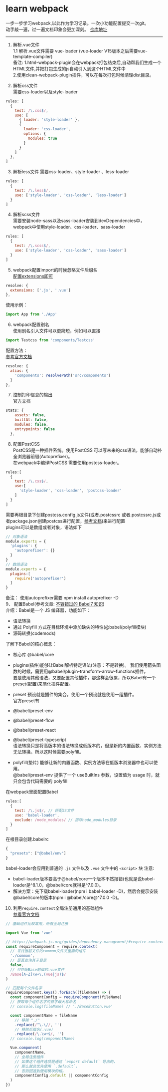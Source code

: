 # learn webpack
一步一步学习webpack,以此作为学习记录。一次小功能配置提交一次git。  
动手敲一遍，过一遍文档印象会更加深刻。
[仓库地址](https://github.com/Harry-qi/learn-webpack)
***
1. 解析.vue文件  
1.1 解析.vue文件需要 vue-loader (vue-loader V15版本之后需要vue-template-compiler)  
备注: 1.html-webpack-plugin会在webpack打包结束后,自动帮我们生成一个HTML文件,并把打包生成的js自动引入到这个HTML文件中  
2.使用clean-webpack-plugin插件，可以在每次打包时候清理dist目录。  

2. 解析css文件  
  需要css-loader以及style-loader  
``` javascript
rules: [
  {
    test: /\.css$/,
    use: [
      { loader: 'style-loader' },
      {
        loader: 'css-loader',
        options: {
          modules: true
        }
      }
    ]
  },
]
```
3. 解析less文件
  需要css-loader、style-loader 、less-loader 
``` javascript
rules: [
  {
    test: /\.less$/,
    use: ['style-loader', 'css-loader', 'less-loader']
  }
]
``` 
4. 解析scss文件  
  需要安装node-sass以及sass-loader安装到devDependencies中，webpack中使用style-loader、css-loader、sass-loader
``` javascript
rules: [
  {
    test: /\.scss$/,
    use: ['style-loader', 'css-loader', 'sass-loader']
  }
]
``` 
5. webpack配置import的时候忽略文件后缀名  
[配置extensions即可](https://www.webpackjs.com/configuration/resolve/#resolve-extensions)  
``` javascript
resolve: {
  extensions: ['.js', '.vue']
},
```
使用示例：
``` javascript
import App from './App'
```
6. webpack配置别名  
使用别名引入文件可以更简短，例如可以直接
 ``` javascript
import Testcss from 'components/Testcss'
```
配置方法：  
[参考官方文档](https://www.webpackjs.com/configuration/resolve/#resolve-alias)
``` javascript
resolve: {
  alias: {
    'components': resolvePath('src/components')
  }
},
```
7. 控制打印信息的输出  
[官方文档](https://webpack.docschina.org/configuration/stats/)
``` javascript
stats: {
    assets: false,
    builtAt: false,
    modules: false,
    entrypoints: false
  },
```
8. 配置PostCSS  
PostCSS是一种插件系统。使用PostCSS 可以写未来的css语法，能够自动补全浏览器前缀(Autoprefixer)。  
在webpack中编译PostCSS 需要使用postcss-loader。
``` javascript
rules:[
  {
    test: /\.css$/,
    use:[
      'style-loader', 'css-loader', 'postcss-loader'
    ]
  }
]
```
需要再根目录下创建postcss.config.js文件(或者.postcssrc 或者.postcssrc.js或者package.json创建postcss进行配置，[参考文档](https://github.com/michael-ciniawsky/postcss-load-config))来进行配置  
plugins可以是数组或者对象，语法如下
``` javascript
// 对象语法
module.exports = {
  'plugins': {
    'autoprefixer': {}
  }
}
// 数组语法
module.exports = {
  plugins:[
    require('autoprefixer')
  ]
}
```
备注： 使用autoprefixer需要 npm install autoprefixer -D  
9、 配置Babel(参考文章: [不容错过的 Babel7 知识](https://juejin.im/post/5ddff3abe51d4502d56bd143))  
介绍：Babel是一个 JS 编译器，功能如下：
- 语法转换
- 通过 Polyfill 方式在目标环境中添加缺失的特性(@babel/polyfill模块)
- 源码转换(codemods)  

了解下Babel的核心概念：
- 核心库 @babel/core   

- plugins(插件)能够让Babel解析特定语法(注意：不是转换)。 
我们使用箭头函数的时候，需要用@babel/plugin-transform-arrow-functions插件。  
要是使用其他语法，又要配置其他插件，那这样会很累，所以Babel有一个preset(配置)来简化插件配置。  

- preset  预设就是插件的集合，使用一个预设就是使用一组插件。  
官方preset有
- @babel/preset-env
- @babel/preset-flow
- @babel/preset-react
- @babel/preset-typescript  
语法转换只是将高版本的语法转换成低版本的，但是新的内置函数、实例方法无法转换。所以这时候需要polyfill。  

- polyfill(垫片) 能够让新的内置函数、实例方法等在低版本浏览器中也可以使用。  
@babel/preset-env 提供了一个 useBuiltIns 参数，设置值为 usage 时，就只会包含代码需要的 polyfill

在webpack里面配置Babel  
``` javascript
rules:[
  {
    test: /\.js$/, // 匹配JS文件
    use: 'babel-loader',
    exclude: /node_modules/ // 排除node_modules目录
  }
]
```
在根目录创建.babelrc
``` javascript
{
  "presets": ["@babel/env"]
}
```
babel-loader会应用到普通的 `.js` 文件以及 `.vue` 文件中的 `<script>` 块
注意: 
- babel-loader版本要高于@babel/core一个版本不然报错(也就是说babel-loader是^8.1.0，@babel/core就得是^7.0.0)。
- 解决方案：先下载babel-loader(npm i babel-loader -D)，然后会提示安装@babel/core的版本(npm i @babel/core@^7.0.0 -D)。
10. 利用`require.context`全局注册通用的基础组件  
[参看官方文档](https://cn.vuejs.org/v2/guide/components-registration.html#%E5%9F%BA%E7%A1%80%E7%BB%84%E4%BB%B6%E7%9A%84%E8%87%AA%E5%8A%A8%E5%8C%96%E5%85%A8%E5%B1%80%E6%B3%A8%E5%86%8C)
``` javascript
// 基础组件比较常用，所有全局注册

import Vue from 'vue'

// https://webpack.js.org/guides/dependency-management/#require-context
const requireComponent = require.context(
  // 寻找当前文件的common文件夹里面的组件
  './common',
  // 是否查询其子目录
  false,
  // 只匹配Base前缀的.vue文件
  /Base[A-Z]\w+\.(vue|js)$/
)

// 匹配每个文件名字
requireComponent.keys().forEach((fileName) => {
  const componentConfig = requireComponent(fileName)
  // 获取每个组件名字的首字母大写命名
  // console.log(fileName) // './BaseButton.vue'

  const componentName = fileName
    // 移除 "./"
    .replace(/^\.\//, '')
    // 移除后缀名(.vue)
    .replace(/\.\w+$/, '')
  // console.log(componentName)

  Vue.component(
    componentName,
    // 全局注册组件
    // 如果这个组件选项是通过 `export default` 导出的，
    // 那么就会优先使用 `.default`，
    // 否则回退到使用模块的根。
    componentConfig.default || componentConfig
  )
})

```